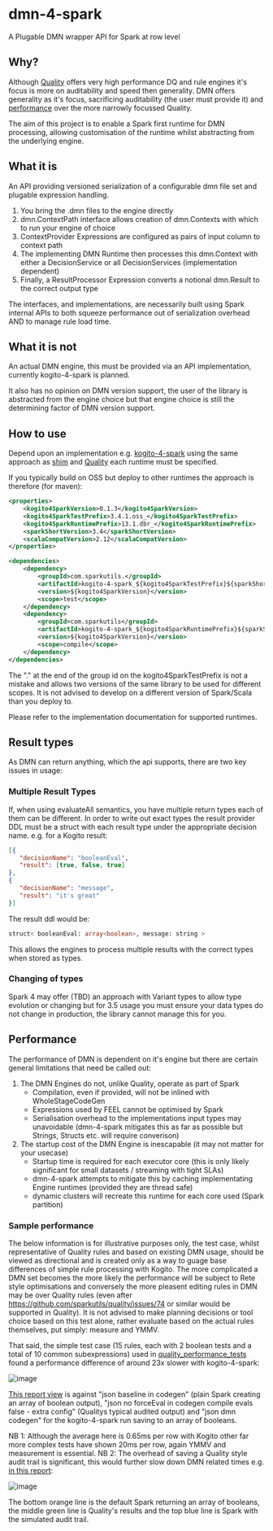 # dmn-4-spark

A Plugable DMN wrapper API for Spark at row level

## Why?

Although [Quality](https://sparkutils.github.io/quality/) offers very high performance DQ and rule engines it's focus is more on auditability and speed then generality.  DMN offers generality as it's focus, sacrificing auditability (the user must provide it) and [performance](#performance) over the more narrowly focussed Quality.

The aim of this project is to enable a Spark first runtime for DMN processing, allowing customisation of the runtime whilst abstracting from the underlying engine.

## What it is

An API providing versioned serialization of a configurable dmn file set and plugable expression handling.

1. You bring the .dmn files to the engine directly
2. dmn.ContextPath interface allows creation of dmn.Contexts with which to run your engine of choice
3. ContextProvider Expressions are configured as pairs of input column to context path
4. The implementing DMN Runtime then processes this dmn.Context with either a DecisionService or all DecisionServices (implementation dependent)
5. Finally, a ResultProcessor Expression converts a notional dmn.Result to the correct output type

The interfaces, and implementations, are necessarily built using Spark internal APIs to both squeeze performance out of serialization overhead AND to manage rule load time.

## What it is not

An actual DMN engine, this must be provided via an API implementation, currently kogito-4-spark is planned.

It also has no opinion on DMN version support, the user of the library is abstracted from the engine choice but that engine choice is still the determining factor of DMN version support.

## How to use

Depend upon an implementation e.g. [kogito-4-spark](https://github.com/sparkutils/kogito-4-spark) using the same approach as [shim](https://sparkutils.github.io/shim/) and [Quality](https://sparkutils.github.io/quality/) each runtime must be specified.

If you typically build on OSS but deploy to other runtimes the approach is therefore (for maven):

```xml
<properties>
    <kogito4SparkVersion>0.1.3</kogito4SparkVersion>
    <kogito4SparkTestPrefix>3.4.1.oss_</kogito4SparkTestPrefix>
    <kogito4SparkRuntimePrefix>13.1.dbr_</kogito4SparkRuntimePrefix>
    <sparkShortVersion>3.4</sparkShortVersion>
    <scalaCompatVersion>2.12</scalaCompatVersion>    
</properties>

<dependencies>
    <dependency>
        <groupId>com.sparkutils.</groupId>
        <artifactId>kogito-4-spark_${kogito4SparkTestPrefix}${sparkShortVersion}_${scalaCompatVersion}</artifactId>
        <version>${kogito4SparkVersion}</version>
        <scope>test</scope>
    </dependency>
    <dependency>
        <groupId>com.sparkutils</groupId>
        <artifactId>kogito-4-spark_${kogito4SparkRuntimePrefix}${sparkShortVersion}_${scalaCompatVersion}</artifactId>
        <version>${kogito4SparkVersion}</version>
        <scope>compile</scope>
    </dependency>
</dependencies>
```

The "." at the end of the group id on the kogito4SparkTestPrefix is not a mistake and allows two versions of the same library to be used for different scopes.  It is not advised to develop on a different version of Spark/Scala than you deploy to.

Please refer to the implementation documentation for supported runtimes.

## Result types

As DMN can return anything, which the api supports, there are two key issues in usage:

### Multiple Result Types

If, when using evaluateAll semantics, you have multiple return types each of them can be different.  In order to write out exact types the result provider DDL must be a struct with each result type under the appropriate decision name. e.g. for a Kogito result:

```json
[{
   "decisionName": "booleanEval",
   "result": [true, false, true]
},
{
   "decisionName": "message",
   "result": "it's great"
}]
```

The result ddl would be:

```ddl
struct< booleanEval: array<boolean>, message: string >
```

This allows the engines to process multiple results with the correct types when stored as types.

### Changing of types

Spark 4 may offer (TBD) an approach with Variant types to allow type evolution or changing but for 3.5 usage you must ensure your data types do not change in production, the library cannot manage this for you.

## Performance

The performance of DMN is dependent on it's engine but there are certain general limitations that need be called out:

1. The DMN Engines do not, unlike Quality, operate as part of Spark
    -    Compilation, even if provided, will not be inlined with WholeStageCodeGen
    -    Expressions used by FEEL cannot be optimised by Spark
    -    Serialisation overhead to the implementations input types may unavoidable (dmn-4-spark mitigates this as far as possible but Strings, Structs etc. will require converison)
2. The startup cost of the DMN Engine is inescapable (it may not matter for your usecase)
    -    Startup time is required for each executor core (this is only likely significant for small datasets / streaming with tight SLAs)
    -    dmn-4-spark attempts to mitigate this by caching implementating Engine runtimes (provided they are thread safe)
    -    dynamic clusters will recreate this runtime for each core used (Spark partition)

### Sample performance

The below information is for illustrative purposes only, the test case, whilst representative of Quality rules and based on existing DMN usage, should be viewed as directional and is created only as a way to guage base differences of simple rule processing with Kogito.  The more complicated a DMN set becomes the more likely the performance will be subject to Rete style optimisations and conversely the more pleasent editing rules in DMN may be over Quality rules (even after https://github.com/sparkutils/quality/issues/74 or similar would be supported in Quality).  It is not advised to make planning decisions or tool choice based on this test alone, rather evaluate based on the actual rules themselves, put simply: measure and YMMV.

That said, the simple test case (15 rules, each with 2 boolean tests and a total of 10 common subexpressions) used in [quality_performance_tests](https://github.com/sparkutils/quality_performance_tests/) found a performance difference of around 23x slower with kogito-4-spark:

![image](https://github.com/user-attachments/assets/fc4bc669-3f52-4c41-b77f-2a22ac15fe89)

[This report view](https://sparkutils.github.io/quality_performance_tests/reports/report_server_1m_count_vs_cache_count_inc_dmn/index.html) is against "json baseline in codegen" (plain Spark creating an array of boolean output), "json no forceEval in codegen compile evals false - extra config" (Qualitys typical audited output) and "json dmn codegen" for the kogito-4-spark run saving to an array of booleans.

NB 1: Although the average here is 0.65ms per row with Kogito other far more complex tests have shown 20ms per row, again YMMV and measurement is essential.
NB 2: The overhead of saving a Quality style audit trail is significant, this would further slow down DMN related times e.g. [in this report](https://sparkutils.github.io/quality_performance_tests/reports/report_server_to_1m_rc5_vs_spark_with_audit/index.html):

![image](https://github.com/user-attachments/assets/012c3ee4-f455-428d-873c-6e351bbaaa0c)

The bottom orange line is the default Spark returning an array of booleans, the middle green line is Quality's results and the top blue line is Spark with the simulated audit trail.

